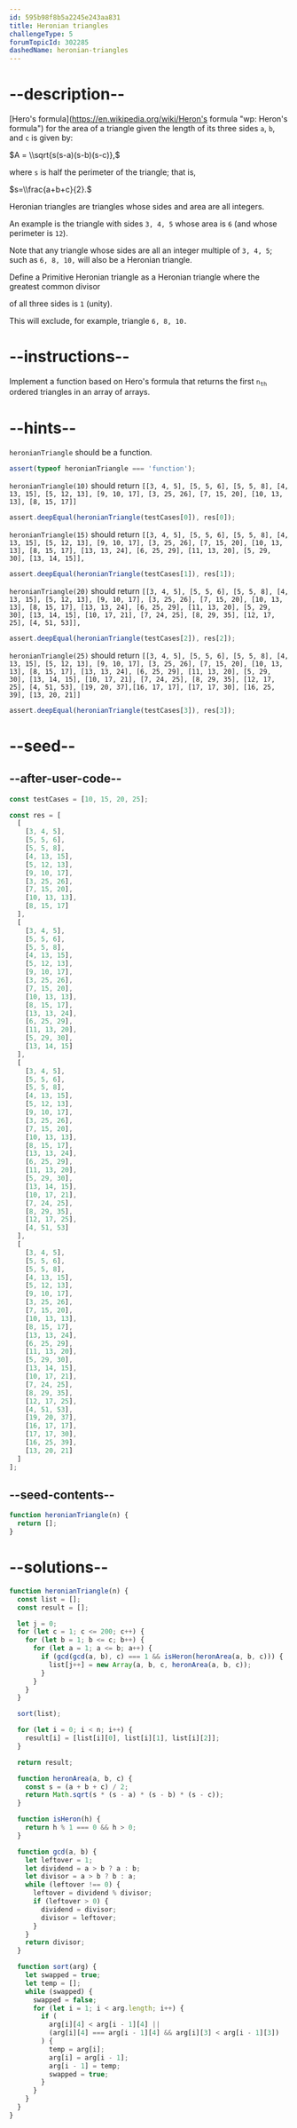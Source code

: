 ```yaml
---
id: 595b98f8b5a2245e243aa831
title: Heronian triangles
challengeType: 5
forumTopicId: 302285
dashedName: heronian-triangles
---
```


# --description--

[Hero's formula](https://en.wikipedia.org/wiki/Heron's formula "wp: Heron's formula") for the area of a triangle given the length of its three sides `a`, `b`, and `c` is given by:

$A = \\sqrt{s(s-a)(s-b)(s-c)},$

where `s` is half the perimeter of the triangle; that is,

$s=\\frac{a+b+c}{2}.$

Heronian triangles are triangles whose sides and area are all integers.

An example is the triangle with sides `3, 4, 5` whose area is `6` (and whose perimeter is `12`).

Note that any triangle whose sides are all an integer multiple of `3, 4, 5`; such as `6, 8, 10,` will also be a Heronian triangle.

Define a Primitive Heronian triangle as a Heronian triangle where the greatest common divisor

of all three sides is `1` (unity).

This will exclude, for example, triangle `6, 8, 10.`

# --instructions--

Implement a function based on Hero's formula that returns the first <code>n<sub>th</sub></code> ordered triangles in an array of arrays.

# --hints--

`heronianTriangle` should be a function.

```js
assert(typeof heronianTriangle === 'function');
```

`heronianTriangle(10)` should return `[[3, 4, 5], [5, 5, 6], [5, 5, 8], [4, 13, 15], [5, 12, 13], [9, 10, 17], [3, 25, 26], [7, 15, 20], [10, 13, 13], [8, 15, 17]]`

```js
assert.deepEqual(heronianTriangle(testCases[0]), res[0]);
```

`heronianTriangle(15)` should return `[[3, 4, 5], [5, 5, 6], [5, 5, 8], [4, 13, 15], [5, 12, 13], [9, 10, 17], [3, 25, 26], [7, 15, 20], [10, 13, 13], [8, 15, 17], [13, 13, 24], [6, 25, 29], [11, 13, 20], [5, 29, 30], [13, 14, 15]],`

```js
assert.deepEqual(heronianTriangle(testCases[1]), res[1]);
```

`heronianTriangle(20)` should return `[[3, 4, 5], [5, 5, 6], [5, 5, 8], [4, 13, 15], [5, 12, 13], [9, 10, 17], [3, 25, 26], [7, 15, 20], [10, 13, 13], [8, 15, 17], [13, 13, 24], [6, 25, 29], [11, 13, 20], [5, 29, 30], [13, 14, 15], [10, 17, 21], [7, 24, 25], [8, 29, 35], [12, 17, 25], [4, 51, 53]],`

```js
assert.deepEqual(heronianTriangle(testCases[2]), res[2]);
```

`heronianTriangle(25)` should return `[[3, 4, 5], [5, 5, 6], [5, 5, 8], [4, 13, 15], [5, 12, 13], [9, 10, 17], [3, 25, 26], [7, 15, 20], [10, 13, 13], [8, 15, 17], [13, 13, 24], [6, 25, 29], [11, 13, 20], [5, 29, 30], [13, 14, 15], [10, 17, 21], [7, 24, 25], [8, 29, 35], [12, 17, 25], [4, 51, 53], [19, 20, 37],[16, 17, 17], [17, 17, 30], [16, 25, 39], [13, 20, 21]]`

```js
assert.deepEqual(heronianTriangle(testCases[3]), res[3]);
```

# --seed--

## --after-user-code--

```js
const testCases = [10, 15, 20, 25];

const res = [
  [
    [3, 4, 5],
    [5, 5, 6],
    [5, 5, 8],
    [4, 13, 15],
    [5, 12, 13],
    [9, 10, 17],
    [3, 25, 26],
    [7, 15, 20],
    [10, 13, 13],
    [8, 15, 17]
  ],
  [
    [3, 4, 5],
    [5, 5, 6],
    [5, 5, 8],
    [4, 13, 15],
    [5, 12, 13],
    [9, 10, 17],
    [3, 25, 26],
    [7, 15, 20],
    [10, 13, 13],
    [8, 15, 17],
    [13, 13, 24],
    [6, 25, 29],
    [11, 13, 20],
    [5, 29, 30],
    [13, 14, 15]
  ],
  [
    [3, 4, 5],
    [5, 5, 6],
    [5, 5, 8],
    [4, 13, 15],
    [5, 12, 13],
    [9, 10, 17],
    [3, 25, 26],
    [7, 15, 20],
    [10, 13, 13],
    [8, 15, 17],
    [13, 13, 24],
    [6, 25, 29],
    [11, 13, 20],
    [5, 29, 30],
    [13, 14, 15],
    [10, 17, 21],
    [7, 24, 25],
    [8, 29, 35],
    [12, 17, 25],
    [4, 51, 53]
  ],
  [
    [3, 4, 5],
    [5, 5, 6],
    [5, 5, 8],
    [4, 13, 15],
    [5, 12, 13],
    [9, 10, 17],
    [3, 25, 26],
    [7, 15, 20],
    [10, 13, 13],
    [8, 15, 17],
    [13, 13, 24],
    [6, 25, 29],
    [11, 13, 20],
    [5, 29, 30],
    [13, 14, 15],
    [10, 17, 21],
    [7, 24, 25],
    [8, 29, 35],
    [12, 17, 25],
    [4, 51, 53],
    [19, 20, 37],
    [16, 17, 17],
    [17, 17, 30],
    [16, 25, 39],
    [13, 20, 21]
  ]
];
```

## --seed-contents--

```js
function heronianTriangle(n) {
  return [];
}
```

# --solutions--

```js
function heronianTriangle(n) {
  const list = [];
  const result = [];

  let j = 0;
  for (let c = 1; c <= 200; c++) {
    for (let b = 1; b <= c; b++) {
      for (let a = 1; a <= b; a++) {
        if (gcd(gcd(a, b), c) === 1 && isHeron(heronArea(a, b, c))) {
          list[j++] = new Array(a, b, c, heronArea(a, b, c));
        }
      }
    }
  }

  sort(list);

  for (let i = 0; i < n; i++) {
    result[i] = [list[i][0], list[i][1], list[i][2]];
  }

  return result;

  function heronArea(a, b, c) {
    const s = (a + b + c) / 2;
    return Math.sqrt(s * (s - a) * (s - b) * (s - c));
  }

  function isHeron(h) {
    return h % 1 === 0 && h > 0;
  }

  function gcd(a, b) {
    let leftover = 1;
    let dividend = a > b ? a : b;
    let divisor = a > b ? b : a;
    while (leftover !== 0) {
      leftover = dividend % divisor;
      if (leftover > 0) {
        dividend = divisor;
        divisor = leftover;
      }
    }
    return divisor;
  }

  function sort(arg) {
    let swapped = true;
    let temp = [];
    while (swapped) {
      swapped = false;
      for (let i = 1; i < arg.length; i++) {
        if (
          arg[i][4] < arg[i - 1][4] ||
          (arg[i][4] === arg[i - 1][4] && arg[i][3] < arg[i - 1][3])
        ) {
          temp = arg[i];
          arg[i] = arg[i - 1];
          arg[i - 1] = temp;
          swapped = true;
        }
      }
    }
  }
}
```
